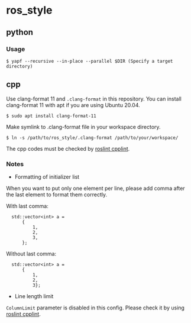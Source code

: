 # ros_style

## python

### Usage

```shell
$ yapf --recursive --in-place --parallel $DIR (Specify a target directory)
```

## cpp

Use clang-format 11 and `.clang-format` in this repository.
You can install clang-format 11 with apt if you are using Ubuntu 20.04.
```
$ sudo apt install clang-format-11
```


Make symlink to .clang-format file in your workspace directory.
```shell
$ ln -s /path/to/ros_style/.clang-format /path/to/your/workspace/
```

The cpp codes must be checked by [roslint cpplint](http://wiki.ros.org/roslint).

### Notes

- Formatting of initializer list

When you want to put only one element per line, please add comma after the last element to format them correctly.


With last comma:
```
  std::vector<int> a =
      {
          1,
          2,
          3,
      };
```

Without last comma:
```
  std::vector<int> a =
      {
          1,
          2,
          3};
```

- Line length limit

`ColumnLimit` parameter is disabled in this config.
Please check it by using [roslint cpplint](http://wiki.ros.org/roslint).
